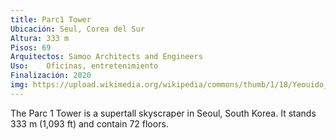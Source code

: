 ```yaml
---
title: Parc1 Tower
Ubicación: Seul, Corea del Sur
Altura: 333 m
Pisos: 69
Arquitectos: Samoo Architects and Engineers
Uso: 	Oficinas, entretenimiento
Finalización: 2020
img: https://upload.wikimedia.org/wikipedia/commons/thumb/1/18/Yeouido_Han_River_Park.jpg/300px-Yeouido_Han_River_Park.jpg
---
```

The Parc 1 Tower is a supertall skyscraper in Seoul, South Korea.  It stands 333 m (1,093 ft) and contain 72 floors.
